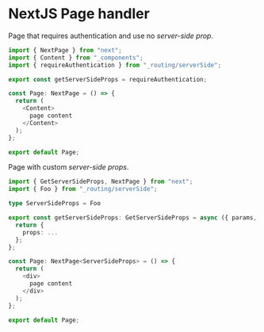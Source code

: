 # NextJS Page handler

Page that requires authentication and use no *server-side prop*.

```ts
import { NextPage } from "next";
import { Content } from "_components";
import { requireAuthentication } from "_routing/serverSide";

export const getServerSideProps = requireAuthentication;

const Page: NextPage = () => {
  return (
    <Content>
      page content
    </Content>
  );
};

export default Page;
```

Page with custom *server-side props*.

```ts
import { GetServerSideProps, NextPage } from "next";
import { Foo } from "_routing/serverSide";

type ServerSideProps = Foo

export const getServerSideProps: GetServerSideProps = async ({ params, req }) => {
  return {
    props: ...
  };
};

const Page: NextPage<ServerSideProps> = () => {
  return (
    <div>
      page content
    </div>
  );
};

export default Page;
```
